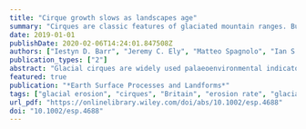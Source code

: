 ```yaml
---
title: "Cirque growth slows as landscapes age"
summary: "Cirques are classic features of glaciated mountain ranges. But what do we know about their role in the evolution of mountain topography?" 
date: 2019-01-01
publishDate: 2020-02-06T14:24:01.847508Z
authors: ["Iestyn D. Barr", "Jeremy C. Ely", "Matteo Spagnolo", "Ian S. Evans", "Matt D. Tomkins"]
publication_types: ["2"]
abstract: "Glacial cirques are widely used palaeoenvironmental indicators, and are key to understanding the role of glaciers in shaping mountain topography. However, notable uncertainty persists regarding the rate and timing of cirque erosion. In order to address this uncertainty, we analyse the dimensions of 2208 cirques in Britain and Ireland and model ice accumulation to investigate the degree of coupling between glacier occupation times and cirque growth. Results indicate that during the last 120 ka, cirques were glacier-free for an average of 52.0 ± 21.2 ka (43 ± 18%); occupied by small (largely cirque-confined) glaciers for 16.2 ± 9.9 ka (14 ± 8%); and occupied by large glaciers, including ice sheets, for 51.8 ± 18.6 ka (43 ± 16%). Over the entire Quaternary (i.e. 2.6 Ma), we estimate that cirques were glacier-free for 1.1 ± 0.5 Ma; occupied by small glaciers for 0.3 ± 0.2 Ma; and occupied by large glaciers for 1.1 ± 0.4 Ma. Comparing occupation times to cirque depths, and calculating required erosion rates, reveals that continuous cirque growth during glacier occupation is unlikely. Instead, we propose that cirques attained much of their size during the first occupation of a non-glacially sculpted landscape (perhaps during the timeframe of a single glacial cycle). During subsequent glacier occupations, cirque growth may have slowed considerably, with the highest rates of subglacial erosion focused during periods of marginal (small glacier) glaciation. We propose comparatively slow rates of growth following initial cirque development because a ‘least resistance’ shape is formed, and as cirques deepen, sediment becomes trapped subglacially, partly protecting the bedrock from subsequent erosion. In support of the idea of rapid cirque growth, we present evidence from northern British Columbia, where cirques of comparable size to those in Britain and Ireland developed in less than 140 ka. © 2019 John Wiley & Sons, Ltd. © 2019 John Wiley & Sons, Ltd."
featured: true
publication: "*Earth Surface Processes and Landforms*"
tags: ["glacial erosion", "cirques", "Britain", "erosion rate", "glacial buzzsaw", "Ireland", "quaternary"]
url_pdf: "https://onlinelibrary.wiley.com/doi/abs/10.1002/esp.4688"
doi: "10.1002/esp.4688"
---
```


